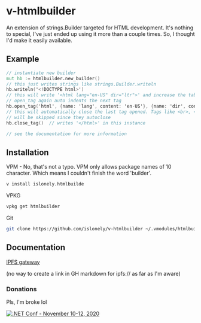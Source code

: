 # v-htmlbuilder
 An extension of strings.Builder targeted for HTML development. It's nothing to special, I've just ended up using it more than a couple times. So, I thought I'd make it easily available.

## Example
```v
// instantiate new builder
mut hb := htmlbuilder.new_builder()
// this just writes strings like strings.Builder.writeln
hb.writeln('<!DOCTYPE html>')
// this will write '<html lang="en-US" dir="ltr">' and increase the tab count, so using
// open_tag again auto indents the next tag
hb.open_tag('html', {name: 'lang', content: 'en-US'}, {name: 'dir', content: 'ltr'})
// this will automatically close the last tag opened. Tags like <br>, <meta>, <link>, etc.
// will be skipped since they autoclose
hb.close_tag()  // writes '</html>' in this instance

// see the documentation for more information
```

## Installation
VPM - No, that's not a typo. VPM only allows package names of 10 character. Which means I couldn't finish the word 'builder'.
```bash
v install islonely.htmlbuilde
```
VPKG
```bash
vpkg get htmlbuilder
```
Git
```bash
git clone https://github.com/islonely/v-htmlbuilder ~/.vmodules/htmlbuilder
```

## Documentation
[IPFS gateway](https://gateway.ipfs.io/ipfs/bafybeieltriifqjpz5jvj52rlmz3ec2v3uzi5qyil3dzuli3ssnecq2a24/htmlbuilder.html)

(no way to create a link in GH markdown for ipfs:// as far as I'm aware)

### Donations
Pls, I'm broke lol

[![.NET Conf - November 10-12, 2020](https://www.buymeacoffee.com/assets/img/custom_images/yellow_img.png)](https://www.buymeacoffee.com/islonely)
